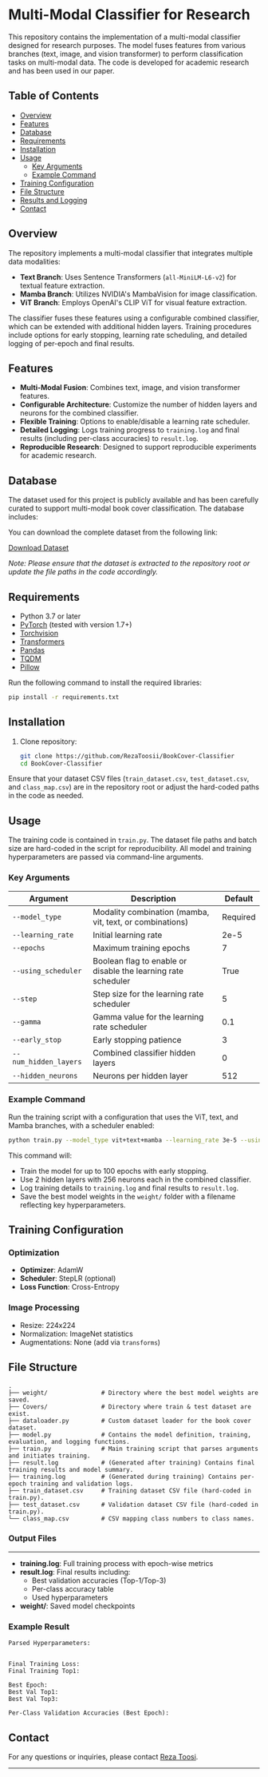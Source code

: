 
# Multi-Modal Classifier for Research

This repository contains the implementation of a multi-modal classifier designed for research purposes. The model fuses features from various branches (text, image, and vision transformer) to perform classification tasks on multi-modal data. The code is developed for academic research and has been used in our paper.



## Table of Contents

- [Overview](#overview)
- [Features](#features)
- [Database](#database)
- [Requirements](#requirements)
- [Installation](#installation)
- [Usage](#usage)
  - [Key Arguments](#Key-Arguments)
  - [Example Command](#example-command)
- [Training Configuration](#training-configuration)
- [File Structure](#file-structure)
- [Results and Logging](#results-and-logging)
- [Contact](#contact)


## Overview

The repository implements a multi-modal classifier that integrates multiple data modalities:
- **Text Branch**: Uses Sentence Transformers (`all-MiniLM-L6-v2`) for textual feature extraction.
- **Mamba Branch**: Utilizes NVIDIA's MambaVision for image classification.
- **ViT Branch**: Employs OpenAI's CLIP ViT for visual feature extraction.

The classifier fuses these features using a configurable combined classifier, which can be extended with additional hidden layers. Training procedures include options for early stopping, learning rate scheduling, and detailed logging of per-epoch and final results.



## Features

- **Multi-Modal Fusion**: Combines text, image, and vision transformer features.
- **Configurable Architecture**: Customize the number of hidden layers and neurons for the combined classifier.
- **Flexible Training**: Options to enable/disable a learning rate scheduler.
- **Detailed Logging**: Logs training progress to `training.log` and final results (including per-class accuracies) to `result.log`.
- **Reproducible Research**: Designed to support reproducible experiments for academic research.

## Database

The dataset used for this project is publicly available and has been carefully curated to support multi-modal book cover classification. The database includes:

You can download the complete dataset from the following link:

[Download Dataset](https://drive.google.com/file/d/14Vx5WhkFe4LZM4x1p8kfybbYkAiQ52oS/view?usp=sharing)

*Note: Please ensure that the dataset is extracted to the repository root or update the file paths in the code accordingly.*

## Requirements

- Python 3.7 or later
- [PyTorch](https://pytorch.org/) (tested with version 1.7+)
- [Torchvision](https://pytorch.org/vision/stable/index.html)
- [Transformers](https://github.com/huggingface/transformers)
- [Pandas](https://pandas.pydata.org/)
- [TQDM](https://github.com/tqdm/tqdm)
- [Pillow](https://python-pillow.org/)

Run the following command to install the required libraries:
```sh
pip install -r requirements.txt
```



## Installation
1. Clone repository:
   ```bash
   git clone https://github.com/RezaToosii/BookCover-Classifier
   cd BookCover-Classifier
   ```


Ensure that your dataset CSV files (`train_dataset.csv`, `test_dataset.csv`, and `class_map.csv`) are in the repository root or adjust the hard-coded paths in the code as needed.



## Usage

The training code is contained in `train.py`. The dataset file paths and batch size are hard-coded in the script for reproducibility. All model and training hyperparameters are passed via command-line arguments.

### Key Arguments
| Argument | Description | Default |
|----------|-------------|---------|
| `--model_type` | Modality combination (mamba, vit, text, or combinations) | Required |
| `--learning_rate` | Initial learning rate | 2e-5 |
| `--epochs` | Maximum training epochs | 7 |
| `--using_scheduler` | Boolean flag to enable or disable the learning rate scheduler |True |
| `--step` | Step size for the learning rate scheduler | 5 |
| `--gamma` | Gamma value for the learning rate scheduler | 0.1 |
| `--early_stop` | Early stopping patience | 3 |
| `--num_hidden_layers` | Combined classifier hidden layers | 0 |
| `--hidden_neurons` | Neurons per hidden layer | 512 |

### Example Command

Run the training script with a configuration that uses the ViT, text, and Mamba branches, with a scheduler enabled:

```bash
python train.py --model_type vit+text+mamba --learning_rate 3e-5 --using_scheduler True --step 5 --gamma 0.1 --epochs 100 --early_stop 3 --num_hidden_layers 2 --hidden_neurons 256 
```

This command will:
- Train the model for up to 100 epochs with early stopping.
- Use 2 hidden layers with 256 neurons each in the combined classifier.
- Log training details to `training.log` and final results to `result.log`.
- Save the best model weights in the `weight/` folder with a filename reflecting key hyperparameters.



## Training Configuration
### Optimization
- **Optimizer**: AdamW
- **Scheduler**: StepLR (optional)
- **Loss Function**: Cross-Entropy

### Image Processing
- Resize: 224x224
- Normalization: ImageNet statistics
- Augmentations: None (add via `transforms`)


## File Structure

```
.
├── weight/               # Directory where the best model weights are saved.
├── Covers/               # Directory where train & test dataset are exist.
├── dataloader.py         # Custom dataset loader for the book cover dataset.
├── model.py              # Contains the model definition, training, evaluation, and logging functions.
├── train.py              # Main training script that parses arguments and initiates training.
├── result.log            # (Generated after training) Contains final training results and model summary.
├── training.log          # (Generated during training) Contains per-epoch training and validation logs.
├── train_dataset.csv     # Training dataset CSV file (hard-coded in train.py).
├── test_dataset.csv      # Validation dataset CSV file (hard-coded in train.py).
└── class_map.csv         # CSV mapping class numbers to class names.
```



### Output Files
---
- **training.log**: Full training process with epoch-wise metrics
- **result.log**: Final results including:
  - Best validation accuracies (Top-1/Top-3)
  - Per-class accuracy table
  - Used hyperparameters
- **weight/**: Saved model checkpoints

### Example Result
```
Parsed Hyperparameters:


Final Training Loss:
Final Training Top1:

Best Epoch:
Best Val Top1:
Best Val Top3:

Per-Class Validation Accuracies (Best Epoch):
```

## Contact

For any questions or inquiries, please contact [Reza Toosi](rtoosi81@gmail.com).

---